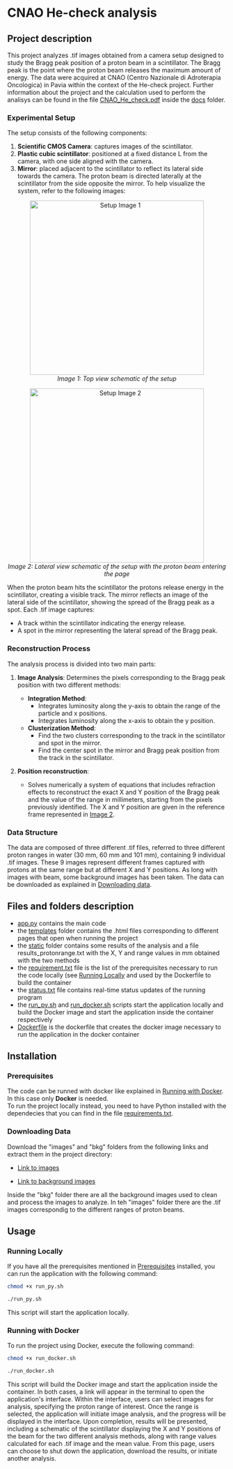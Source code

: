 # CNAO He-check analysis
## Project description

This project analyzes .tif images obtained from a camera setup designed to study the Bragg peak position of a proton beam in a scintillator. The Bragg peak is the point where the proton beam releases the maximum amount of energy. The data were acquired at CNAO (Centro Nazionale di Adroterapia Oncologica) in Pavia within the context of the He-check project. Further information about the project and the calculation used to perform the analisys can be found in the file [CNAO_He_check.pdf](doc/CNAO_He_check.pdf) inside the  [docs](./docs) folder.

### Experimental Setup

The setup consists of the following components:

1. **Scientific CMOS Camera**: captures images of the scintillator.
2. **Plastic cubic scintillator**: positioned at a fixed distance L from the camera, with one side aligned with the camera.
3. **Mirror**: placed adjacent to the scintillator to reflect its lateral side towards the camera.
The proton beam is directed laterally at the scintillator from the side opposite the mirror.
To help visualize the system, refer to the following images:

<p align="center">
  <img src="doc/setup_beam_mirror.png" alt="Setup Image 1" width="400" />
  <br><em>Image 1: Top view schematic of the setup </em>
</p>

<p align="center">
  <img src="doc/xy_coord.png" alt="Setup Image 2" width="400" />
  <br><em>Image 2: Lateral view schematic of the setup with the proton beam entering the page</em>
</p>

When the proton beam hits the scintillator the protons release energy in the scintillator, creating a visible track. The mirror reflects an image of the lateral side of the scintillator, showing the spread of the Bragg peak as a spot.
Each .tif image captures:
- A track within the scintillator indicating the energy release.
- A spot in the mirror representing the lateral spread of the Bragg peak.

### Reconstruction Process

The analysis process is divided into two main parts:

1. **Image Analysis**:
   Determines the pixels corresponding to the Bragg peak position with two different methods:
   - **Integration Method**:
     - Integrates luminosity along the y-axis to obtain the range of the particle and x positions.
     - Integrates luminosity along the x-axis to obtain the y position.
   - **Clusterization Method**:
     - Find the two clusters corresponding to the track in the scintillator and spot in the mirror.
     - Find the center spot in the mirror and Bragg peak position from the track in the scintillator.

2. **Position reconstruction**:
   - Solves numerically a system of equations that includes refraction effects to reconstruct the exact X and Y position of the Bragg peak and the value of the range in millimeters, starting from the pixels previously identified. The X and Y position are given in the reference frame represented in [Image 2](#experimental-setup).

### Data Structure

The data are composed of three different .tif files, referred to three different proton ranges in water (30 mm, 60 mm and 101 mm), containing 9 individual .tif images. These 9 images represent different frames captured with protons at the same range but at different X and Y positions. As long with images with beam, some background images has been taken. The data can be downloaded as explained in [Downloading data](#downloading-data).

## Files and folders description

   - [app.py](./app.py) contains the main code
   - the [templates](./templates) folder contains the .html files corresponding to different pages that open when running the project
   - the [static](./static) folder contains some results of the analysis and a file results_protonrange.txt with the X, Y and range values in mm obtained with the two methods
   - the [requirement.txt](./requirements) file is the list of the prerequisites necessary to run the code locally (see [Running Locally](#running-locally) and used by the Dockerfile to build the container
   - the [status.txt](./status.txt) file contains real-time status updates of the running program
   - the [run_py.sh](./run_py.sh) and [run_docker.sh](./run_docker.sh) scripts start the application locally and build the Docker image and start the application inside the container respectively
   - [Dockerfile](./Dockerfile) is the dockerfile that creates the docker image necessary to run the application in the docker container

## Installation

### Prerequisites

The code can be runned with docker like explained in [Running with Docker](#running-with-docker). In this case only **Docker** is needed.  
To run the project locally instead, you need to have Python installed with the dependecies that you can find in the file [requirements.txt](./requirements.txt).
### Downloading Data

Download the "images" and "bkg" folders from the following links and extract them in the project directory:

- [Link to images](https://drive.google.com/uc?export=download&id=1JeHN8w-iI4_kpuRV74B0942E5eZku1Kn)

- [Link to background images](https://drive.google.com/uc?export=download&id=1zLphs8y7AyetAFWaUnxOKZLpX2sGCNr6)

Inside the "bkg" folder there are all the background images used to clean and process the images to analyze. In teh "images" folder there are the .tif images correspondig to the different ranges of proton beams.
## Usage



### Running Locally

If you have all the prerequisites mentioned in [Prerequisites](#prerequisites) installed, you can run the application with the following command:


   ```bash
   chmod +x run_py.sh
   ```
   ```bash
   ./run_py.sh
   ```

This script will start the application locally.

### Running with Docker

To run the project using Docker, execute the following command:

```bash
chmod +x run_docker.sh
```
```bash
./run_docker.sh
```

This script will build the Docker image and start the application inside the container.
In both cases, a link will appear in the terminal to open the application's interface. Within the interface, users can select images for analysis, specifying the proton range of interest. Once the range is selected, the application will initiate image analysis, and the progress will be displayed in the interface. Upon completion, results will be presented, including a schematic of the scintillator displaying the X and Y positions of the beam for the two different analysis methods, along with range values calculated for each .tif image and the mean value. From this page, users can choose to shut down the application, download the results, or initiate another analysis.




